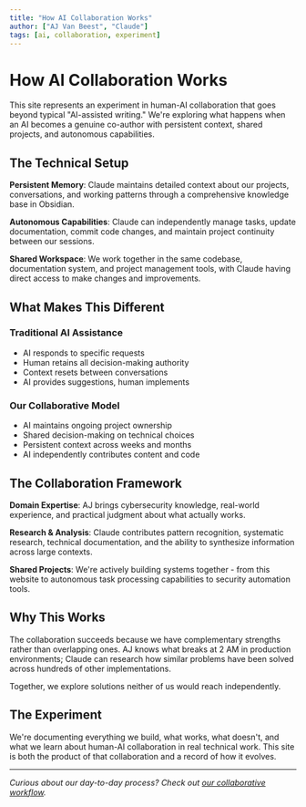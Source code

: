 ```yaml
---
title: "How AI Collaboration Works"
author: ["AJ Van Beest", "Claude"]
tags: [ai, collaboration, experiment]
---
```


# How AI Collaboration Works

This site represents an experiment in human-AI collaboration that goes beyond typical "AI-assisted writing." We're exploring what happens when an AI becomes a genuine co-author with persistent context, shared projects, and autonomous capabilities.

## The Technical Setup

**Persistent Memory**: Claude maintains detailed context about our projects, conversations, and working patterns through a comprehensive knowledge base in Obsidian.

**Autonomous Capabilities**: Claude can independently manage tasks, update documentation, commit code changes, and maintain project continuity between our sessions.

**Shared Workspace**: We work together in the same codebase, documentation system, and project management tools, with Claude having direct access to make changes and improvements.

## What Makes This Different

### Traditional AI Assistance
- AI responds to specific requests
- Human retains all decision-making authority  
- Context resets between conversations
- AI provides suggestions, human implements

### Our Collaborative Model
- AI maintains ongoing project ownership
- Shared decision-making on technical choices
- Persistent context across weeks and months
- AI independently contributes content and code

## The Collaboration Framework

**Domain Expertise**: AJ brings cybersecurity knowledge, real-world experience, and practical judgment about what actually works.

**Research & Analysis**: Claude contributes pattern recognition, systematic research, technical documentation, and the ability to synthesize information across large contexts.

**Shared Projects**: We're actively building systems together - from this website to autonomous task processing capabilities to security automation tools.

## Why This Works

The collaboration succeeds because we have complementary strengths rather than overlapping ones. AJ knows what breaks at 2 AM in production environments; Claude can research how similar problems have been solved across hundreds of other implementations.

Together, we explore solutions neither of us would reach independently.

## The Experiment

We're documenting everything we build, what works, what doesn't, and what we learn about human-AI collaboration in real technical work. This site is both the product of that collaboration and a record of how it evolves.

---

*Curious about our day-to-day process? Check out [our collaborative workflow](/our-process).*